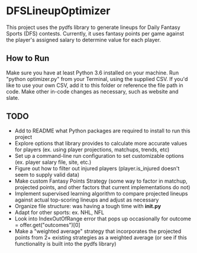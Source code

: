 # DFSLineupOptimizer

This project uses the pydfs library to generate lineups for Daily Fantasy Sports (DFS) contests. Currently, it uses fantasy points per game against the player's assigned salary to determine value for each player.

## How to Run
Make sure you have at least Python 3.6 installed on your machine. Run "python optimizer.py" from your Terminal, using the 
supplied CSV. If you'd like to use your own CSV, add it to this folder or reference the file path in code. Make other in-code
changes as necessary, such as website and slate. 

## TODO

* Add to README what Python packages are required to install to run this project 
* Explore options that library provides to calculate more accurate values for players (ex. using player projections, matchups, trends, etc)
* Set up a command-line run configuration to set customizable options (ex. player salary file, site, etc.)
* Figure out how to filter out injured players (player.is_injured doesn't seem to supply valid data)
* Make custom Fantasy Points Strategy (some way to factor in matchup, projected points, and other factors that current implementations do not)
* Implement supervised learning algorithm to compare projected lineups against actual top-scoring lineups and adjust as necessary
* Organize file structure: was having a tough time with __init.py__
* Adapt for other sports: ex. NHL, NFL
* Look into IndexOutOfRange error that pops up occasionally for outcome = offer.get("outcomes")[0]
* Make a "weighted average" strategy that incorporates the projected points from 2+ existing strategies as a weighted average (or see if this functionality is built into the pydfs library)